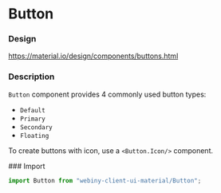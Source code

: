 # Button

### Design
<a href="https://material.io/design/components/buttons.html" target="_blank">https://material.io/design/components/buttons.html</a>

### Description
`Button` component provides 4 commonly used button types:
- `Default`
- `Primary`
- `Secondary`
- `Floating`

To create buttons with icon, use a `<Button.Icon/>` component.

### Import
```js
import Button from "webiny-client-ui-material/Button";
```
